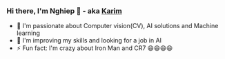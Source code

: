 ### Hi there, I'm Nghiep  👋 - aka [Karim](https://www.youtube.com/channel/UCUpDXziiAqnD8R9TWbt0oMg) 
- 🔭 I'm passionate about Computer vision(CV), AI solutions and Machine learning
- 🌱 I'm improving my skills and looking for a job in AI
- ⚡ Fun fact: I'm crazy about Iron Man and CR7 😄😄😄😄



<!--
**Nghiep-NguyenChinh/Nghiep-NguyenChinh** is a ✨ _special_ ✨ repository because its `README.md` (this file) appears on your GitHub profile.

Here are some ideas to get you started:

- 🔭 I'm passionate about Computer vision(CV), AI solutions and Machine learning
- 🌱 I’m currently learning ...
- 👯 I’m looking to collaborate on ...
- 🤔 I’m looking for help with ...
- 💬 Ask me about ...
- 📫 How to reach me: ...
- 😄 Pronouns: ...
- ⚡ Fun fact: ...
-->
